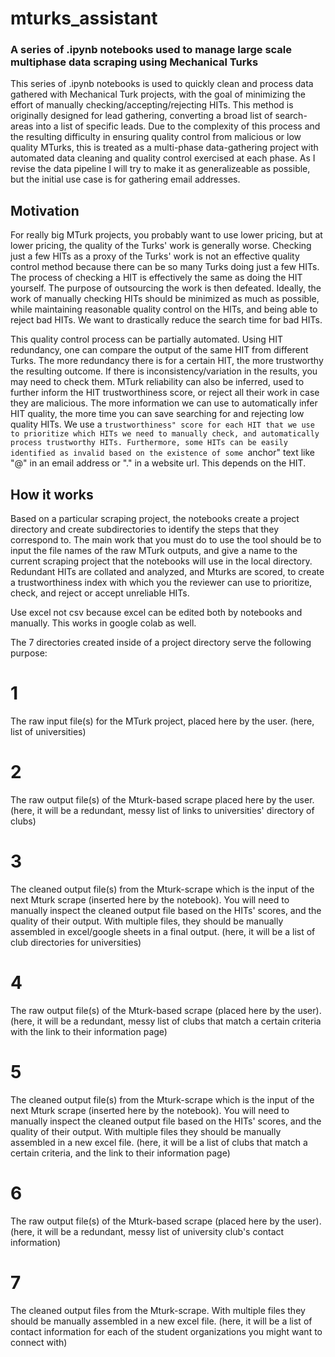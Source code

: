 # mturks_assistant
### A series of .ipynb notebooks used to manage large scale multiphase data scraping using Mechanical Turks
This series of .ipynb notebooks is used to quickly clean and process data gathered with Mechanical Turk projects, with the goal of minimizing the effort of manually checking/accepting/rejecting HITs. This method is originally designed for lead gathering, converting a broad list of search-areas into a list of specific leads. Due to the complexity of this process and the resulting difficulty in ensuring quality control from malicious or low quality MTurks, this is treated as a multi-phase data-gathering project with automated data cleaning and quality control exercised at each phase. As I revise the data pipeline I will try to make it as generalizeable as possible, but the initial use case is for gathering email addresses.

## Motivation 
For really big MTurk projects, you probably want to use lower pricing, but at lower pricing, the quality of the Turks' work is generally worse. Checking just a few HITs as a proxy of the Turks' work is not an effective quality control method because there can be so many Turks doing just a few HITs. The process of checking a HIT is effectively the same as doing the HIT yourself. The purpose of outsourcing the work is then defeated. Ideally, the work of manually checking HITs should be minimized as much as possible, while maintaining reasonable quality control on the HITs, and being able to reject bad HITs. We want to drastically reduce the search time for bad HITs.

This quality control process can be partially automated. Using HIT redundancy, one can compare the output of the same HIT from different Turks. The more redundancy there is for a certain HIT, the more trustworthy the resulting outcome. If there is inconsistency/variation in the results, you may need to check them. MTurk reliability can also be inferred, used to further inform the HIT trustworthiness score, or reject all their work in case they are malicious. The more information we can use to automatically infer HIT quality, the more time you can save searching for and rejecting low quality HITs. We use a ``trustworthiness" score for each HIT that we use to prioritize which HITs we need to manually check, and automatically process trustworthy HITs. Furthermore, some HITs can be easily identified as invalid based on the existence of some ``anchor" text like "@" in an email address or "." in a website url. This depends on the HIT.


## How it works
Based on a particular scraping project, the notebooks create a project directory and create subdirectories to identify the steps that they correspond to. The main work that you must do to use the tool should be to input the file names of the raw MTurk outputs, and give a name to the current scraping project that the notebooks will use in the local directory. Redundant HITs are collated and analyzed, and Mturks are scored, to create a trustworthiness index with which you the reviewer can use to prioritize, check, and reject or accept unreliable HITs.

Use excel not csv because excel can be edited both by notebooks and manually. This works in google colab as well. 

The 7 directories created inside of a project directory serve the following purpose:

# 1
The raw input file(s) for the MTurk project, placed here by the user. 
(here, list of universities)

# 2 
The raw output file(s) of the Mturk-based scrape placed here by the user.
(here, it will be a redundant, messy list of links to universities' directory of clubs)

# 3 
The cleaned output file(s) from the Mturk-scrape which is the input of the next Mturk scrape (inserted here by the notebook).
You will need to manually inspect the cleaned output file based on the HITs' scores, and the quality of their output.
With multiple files, they should be manually assembled in excel/google sheets in a final output.
(here, it will be a list of club directories for universities)

# 4
The raw output file(s) of the Mturk-based scrape (placed here by the user).
(here, it will be a redundant, messy list of clubs that match a certain criteria with the link to their information page)

# 5
The cleaned output file(s) from the Mturk-scrape which is the input of the next Mturk scrape (inserted here by the notebook). 
You will need to manually inspect the cleaned output file based on the HITs' scores, and the quality of their output.
With multiple files they should be manually assembled in a new excel file.
(here, it will be a list of clubs that match a certain criteria, and the link to their information page)

# 6
The raw output file(s) of the Mturk-based scrape (placed here by the user).
(here, it will be a redundant, messy list of university club's contact information)

# 7 
The cleaned output files from the Mturk-scrape. 
With multiple files they should be manually assembled in a new excel file.
(here, it will be a list of contact information for each of the student organizations you might want to connect with)



